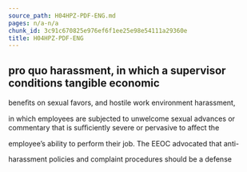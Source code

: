 ```yaml
---
source_path: H04HPZ-PDF-ENG.md
pages: n/a-n/a
chunk_id: 3c91c670825e976ef6f1ee25e98e54111a29360e
title: H04HPZ-PDF-ENG
---
```

## pro quo harassment, in which a supervisor conditions tangible economic

beneﬁts on sexual favors, and hostile work environment harassment,

in which employees are subjected to unwelcome sexual advances or commentary that is suﬃciently severe or pervasive to aﬀect the

employee’s ability to perform their job. The EEOC advocated that anti-

harassment policies and complaint procedures should be a defense
